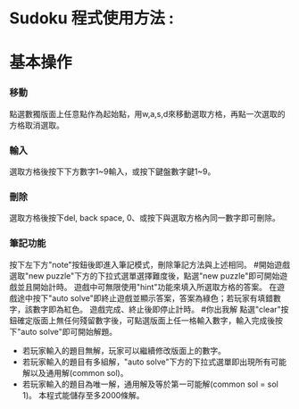 Sudoku 程式使用方法 : 
========================
# 基本操作
### 移動
點選數獨版面上任意點作為起始點，用w,a,s,d來移動選取方格，再點一次選取的方格取消選取。
### 輸入
選取方格後按下下方數字1~9輸入，或按下鍵盤數字鍵1~9。
### 刪除
選取方格後按下del, back space, 0、或按下與選取方格內同一數字即可刪除。
### 筆記功能
按下左下方"note"按鈕後即進入筆記模式，刪除筆記方法與上述相同。
#開始遊戲
選取"new puzzle"下方的下拉式選單選擇難度後，點選"new puzzle"即可開始遊戲並且開始計時。
遊戲中可無限使用"hint"功能來填入所選取方格的答案。
在遊戲途中按下"auto solve"即終止遊戲並顯示答案，答案為綠色；若玩家有填錯數字，該數字即為紅色。
遊戲完成、終止後即停止計時。
#你出我解
點選"clear"按鈕確定版面上無任何殘留數字後，可點選版面上任一格輸入數字，輸入完成後按下"auto solve"即可開始解題。
 - 若玩家輸入的題目無解，玩家可以繼續修改版面上的數字。
 - 若玩家輸入的題目有多組解，"auto solve"下方的下拉式選單即出現所有可能解以及通用解(common sol)。
 - 若玩家輸入的題目為唯一解，通用解及等於第一可能解(common sol = sol 1)。
本程式能儲存至多2000條解。

